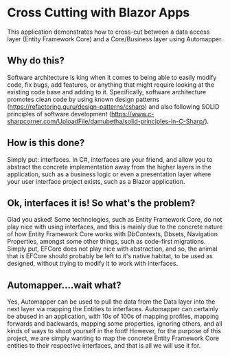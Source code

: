 # Cross Cutting with Blazor Apps
This application demonstrates how to cross-cut between a data access layer (Entity Framework Core) and a Core/Business layer using Automapper.

## Why do this?
Software architecture is king when it comes to being able to easily modify code, fix bugs, add features, or anything that might require looking at the existing code base and adding to it. Specifically, software architecture promotes clean code by using known design patterns (https://refactoring.guru/design-patterns/csharp) and also following SOLID principles of software development (https://www.c-sharpcorner.com/UploadFile/damubetha/solid-principles-in-C-Sharp/). 

## How is this done?
Simply put: interfaces. In C#, interfaces are your friend, and allow you to abstract the concrete implementation away from the higher layers in the application, such as a business logic or even a presentation layer where your user interface project exists, such as a Blazor application.

## Ok, interfaces it is! So what's the problem?
Glad you asked! Some technologies, such as Entity Framework Core, do not play nice with using interfaces, and this is mainly due to the concrete nature of how Entity Framework Core works with DbContexts, Dbsets, Navigation Properties, amongst some other things, such as code-first migrations. Simply put, EFCore does not play nice with abstraction, and so, the animal that is EFCore should probably be left to it's native habitat, to be used as designed, without trying to modify it to work with interfaces.

## Automapper....wait what?
Yes, Automapper can be used to pull the data from the Data layer into the next layer via mapping the Entities to interfaces. Automapper can certainly be abused in an application, with 10s of 100s of mapping profiles, mapping forwards and backwards, mapping some properties, ignoring others, and all kinds of ways to shoot yourself in the foot! However, for the purpose of this project, we are simply wanting to map the concrete Entity Framework Core entities to their respective interfaces, and that is all we will use it for.